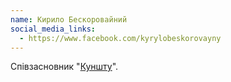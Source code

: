 ```yaml
---
name: Кирило Бескоровайний
social_media_links:
  - https://www.facebook.com/kyrylobeskorovayny
---
```


Співзасновник "[Куншту][1]".

[1]: https://kunsht.com.ua
